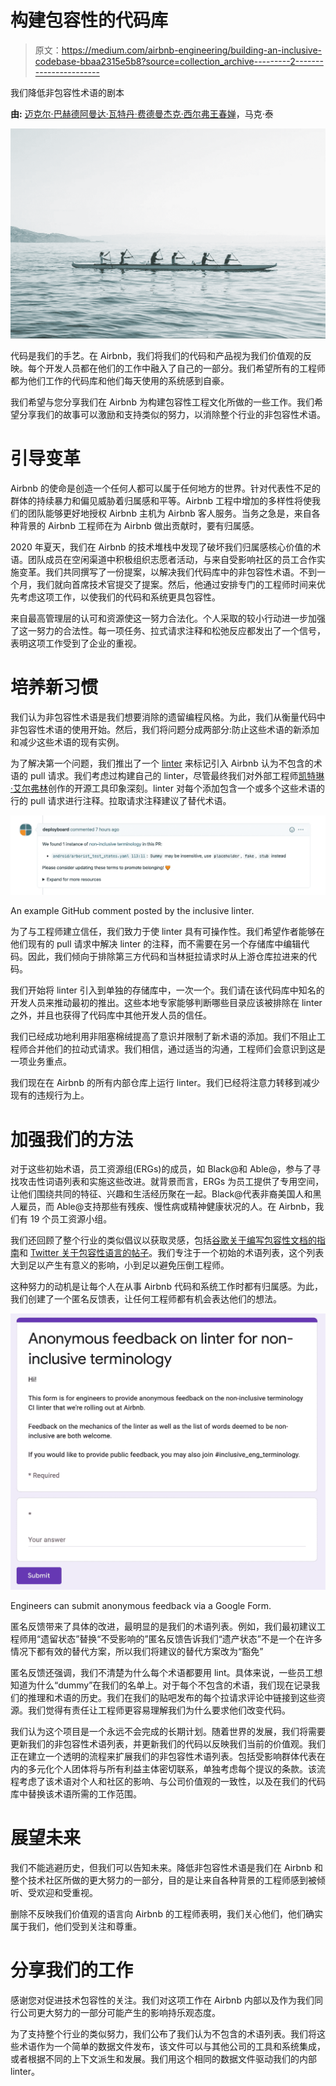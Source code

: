 # 构建包容性的代码库

> 原文：<https://medium.com/airbnb-engineering/building-an-inclusive-codebase-bbaa2315e5b8?source=collection_archive---------2----------------------->

我们降低非包容性术语的剧本

**由:** [迈克尔·巴赫德](https://www.linkedin.com/in/mbachand)[阿曼达·瓦特](https://www.linkedin.com/in/amanda-vawter-pmp-she-her-4149a752)[丹·费德曼](https://www.linkedin.com/in/dsfed)[杰克·西尔弗](https://www.linkedin.com/in/silverjake)[王春婵](https://www.linkedin.com/in/juliahw)，马克·泰

![](img/54f92e6142b40c121ca461488fd54ec5.png)

代码是我们的手艺。在 Airbnb，我们将我们的代码和产品视为我们价值观的反映。每个开发人员都在他们的工作中融入了自己的一部分。我们希望所有的工程师都为他们工作的代码库和他们每天使用的系统感到自豪。

我们希望与您分享我们在 Airbnb 为构建包容性工程文化所做的一些工作。我们希望分享我们的故事可以激励和支持类似的努力，以消除整个行业的非包容性术语。

# 引导变革

Airbnb 的使命是创造一个任何人都可以属于任何地方的世界。针对代表性不足的群体的持续暴力和偏见威胁着归属感和平等。Airbnb 工程中增加的多样性将使我们的团队能够更好地授权 Airbnb 主机为 Airbnb 客人服务。当务之急是，来自各种背景的 Airbnb 工程师在为 Airbnb 做出贡献时，要有归属感。

2020 年夏天，我们在 Airbnb 的技术堆栈中发现了破坏我们归属感核心价值的术语。团队成员在空闲渠道中积极组织志愿者活动，与来自受影响社区的员工合作实施变革。我们共同撰写了一份提案，以解决我们代码库中的非包容性术语。不到一个月，我们就向首席技术官提交了提案。然后，他通过安排专门的工程师时间来优先考虑这项工作，以使我们的代码和系统更具包容性。

来自最高管理层的认可和资源使这一努力合法化。个人采取的较小行动进一步加强了这一努力的合法性。每一项任务、拉式请求注释和松弛反应都发出了一个信号，表明这项工作受到了企业的重视。

# 培养新习惯

我们认为非包容性术语是我们想要消除的遗留编程风格。为此，我们从衡量代码中非包容性术语的使用开始。然后，我们将问题分成两部分:防止这些术语的新添加和减少这些术语的现有实例。

为了解决第一个问题，我们推出了一个 [linter](https://en.wikipedia.org/wiki/Lint_(software)) 来标记引入 Airbnb 认为不包含的术语的 pull 请求。我们考虑过构建自己的 linter，尽管最终我们对外部工程师[凯特琳·艾尔弗林](https://github.com/caitlinelfring)创作的开源工具印象深刻。linter 对每个添加包含一个或多个这些术语的行的 pull 请求进行注释。拉取请求注释建议了替代术语。

![](img/77dd06dde60b1725d26fd6bc9f2af5cf.png)

An example GitHub comment posted by the inclusive linter.

为了与工程师建立信任，我们致力于使 linter 具有可操作性。我们希望作者能够在他们现有的 pull 请求中解决 linter 的注释，而不需要在另一个存储库中编辑代码。因此，我们倾向于排除第三方代码和当林挺拉请求时从上游仓库拉进来的代码。

我们开始将 linter 引入到单独的存储库中，一次一个。我们请在该代码库中知名的开发人员来推动最初的推出。这些本地专家能够判断哪些目录应该被排除在 linter 之外，并且也获得了代码库中其他开发人员的信任。

我们已经成功地利用非阻塞棉绒提高了意识并限制了新术语的添加。我们不阻止工程师合并他们的拉动式请求。我们相信，通过适当的沟通，工程师们会意识到这是一项业务重点。

我们现在在 Airbnb 的所有内部仓库上运行 linter。我们已经将注意力转移到减少现有的违规行为上。

# 加强我们的方法

对于这些初始术语，员工资源组(ERGs)的成员，如 Black@和 Able@，参与了寻找攻击性词语列表和实施这些改进。就背景而言，ERGs 为员工提供了专用空间，让他们围绕共同的特征、兴趣和生活经历聚在一起。Black@代表非裔美国人和黑人雇员，而 Able@支持那些有残疾、慢性病或精神健康状况的人。在 Airbnb，我们有 19 个员工资源小组。

我们还回顾了整个行业的类似倡议以获取灵感，包括[谷歌关于编写包容性文档的指南](https://developers.google.com/style/inclusive-documentation)和 [Twitter 关于包容性语言的帖子](https://twitter.com/TwitterEng/status/1278733303508418560)。我们专注于一个初始的术语列表，这个列表大到足以产生有意义的影响，小到足以避免压倒工程师。

这种努力的动机是让每个人在从事 Airbnb 代码和系统工作时都有归属感。为此，我们创建了一个匿名反馈表，让任何工程师都有机会表达他们的想法。

![](img/5aaec0ff4fac1d6e5c983701a15ed72b.png)

Engineers can submit anonymous feedback via a Google Form.

匿名反馈带来了具体的改进，最明显的是我们的术语列表。例如，我们最初建议工程师用“遗留状态”替换“不受影响的”匿名反馈告诉我们“遗产状态”不是一个在许多情况下都有效的替代方案，所以我们将建议的替代方案改为“豁免”

匿名反馈还强调，我们不清楚为什么每个术语都要用 lint。具体来说，一些员工想知道为什么“dummy”在我们的名单上。对于每个不包含的术语，我们现在记录我们的推理和术语的历史。我们在我们的贴吧发布的每个拉请求评论中链接到这些资源。我们觉得有责任让工程师更容易理解我们为什么要求他们改变代码。

我们认为这个项目是一个永远不会完成的长期计划。随着世界的发展，我们将需要更新我们的非包容性术语列表，并更新我们的代码以反映我们当前的价值观。我们正在建立一个透明的流程来扩展我们的非包容性术语列表。包括受影响群体代表在内的多元化个人团体将与所有利益主体密切联系，单独考虑每个提议的条款。该流程考虑了该术语对个人和社区的影响、与公司价值观的一致性，以及在我们的代码库中替换该术语所需的工作范围。

# 展望未来

我们不能逃避历史，但我们可以告知未来。降低非包容性术语是我们在 Airbnb 和整个技术社区所做的更大努力的一部分，目的是让来自各种背景的工程师感到被倾听、受欢迎和受重视。

删除不反映我们价值观的语言向 Airbnb 的工程师表明，我们关心他们，他们确实属于我们，他们受到关注和尊重。

# 分享我们的工作

感谢您对促进技术包容性的关注。我们对这项工作在 Airbnb 内部以及作为我们同行公司更大努力的一部分可能产生的影响持乐观态度。

为了支持整个行业的类似努力，我们公布了我们认为不包含的术语列表。我们将这些术语作为一个简单的数据文件发布，该文件可以与其他公司的工具和系统集成，或者根据不同的上下文派生和发展。我们用这个相同的数据文件驱动我们的内部 linter。